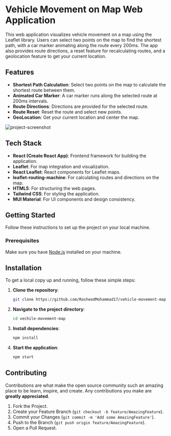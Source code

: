 # Vehicle Movement on Map Web Application

This web application visualizes vehicle movement on a map using the Leaflet library. Users can select two points on the map to find the shortest path, with a car marker animating along the route every 200ms. The app also provides route directions, a reset feature for recalculating routes, and a geolocation feature to get your current location.

## Features

- **Shortest Path Calculation**: Select two points on the map to calculate the shortest route between them.
- **Animated Car Marker**: A car marker runs along the selected route at 200ms intervals.
- **Route Directions**: Directions are provided for the selected route.
- **Route Reset**: Reset the route and select new points.
- **GeoLocation**: Get your current location and center the map.

![project-screenshot](https://github.com/user-attachments/assets/b536c79d-b253-4fd0-9054-98ef3ee68a5b)

## Tech Stack

- **React (Create React App)**: Frontend framework for building the application.
- **Leaflet**: For map integration and visualization.
- **React Leaflet**: React components for Leaflet maps.
- **leaflet-routing-machine**: For calculating routes and directions on the map.
- **HTML5**: For structuring the web pages.
- **Tailwind CSS**: For styling the application.
- **MUI Material**: For UI components and design consistency.

## Getting Started

Follow these instructions to set up the project on your local machine.

### Prerequisites

Make sure you have [Node.js](https://nodejs.org/) installed on your machine.

## Installation

To get a local copy up and running, follow these simple steps:

1. **Clone the repository**:
    ```sh
    git clone https://github.com/RasheedMohammad17/vehicle-movement-map.git

    ```
2. **Navigate to the project directory**:
    ```sh
    cd vechile-movement-map
    ```
3. **Install dependencies**:
    ```sh
    npm install
    ```
4. **Start the application**:
    ```sh
    npm start
    ```

## Contributing

Contributions are what make the open source community such an amazing place to be learn, inspire, and create. Any contributions you make are **greatly appreciated**.

1. Fork the Project.
2. Create your Feature Branch (`git checkout -b feature/AmazingFeature`).
3. Commit your Changes (`git commit -m 'Add some AmazingFeature'`).
4. Push to the Branch (`git push origin feature/AmazingFeature`).
5. Open a Pull Request.
